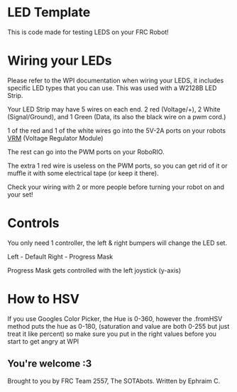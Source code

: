 # LED Template
This is code made for testing LEDS on your FRC Robot!

# Wiring your LEDs

Please refer to the WPI documentation when wiring your LEDS, it includes
specific LED types that you can use. This was used with a W2128B LED Strip.

Your LED Strip may have 5 wires on each end.
2 red (Voltage/+), 2 White (Signal/Ground), and 1 Green (Data, its also the black wire on a pwm cord.)

1 of the red and 1 of the white wires go into the 5V-2A ports on your robots [VRM](https://www.andymark.com/products/voltage-regulator-module?gQT=1) (Voltage Regulator Module)

The rest can go into the PWM ports on your RoboRIO.

The extra 1 red wire is useless on the PWM ports, so you can get rid of it or muffle it with some electrical tape (or keep it there).

Check your wiring with 2 or more people before turning your robot on and your set!

# Controls

You only need 1 controller, the left & right bumpers will change the LED set.

Left - Default
Right - Progress Mask

Progress Mask gets controlled with the left joystick (y-axis)

# How to HSV

If you use Googles Color Picker, the Hue is 0-360, however the .fromHSV method puts the hue as 0-180, (saturation and value are both 0-255 but just treat it like percent) so make sure you put in the right values before you start to get angry at WPI

## You're welcome :3

Brought to you by FRC Team 2557, The SOTAbots.
Written by Ephraim C.